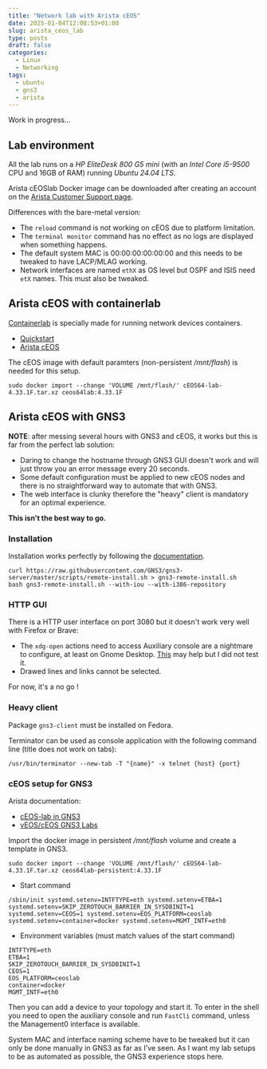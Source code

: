 ```yaml
---
title: "Network lab with Arista cEOS"
date: 2025-01-04T12:08:53+01:00
slug: arista_ceos_lab
type: posts
draft: false
categories:
  - Linux
  - Networking
tags:
  - ubuntu
  - gns3
  - arista
---
```

Work in progress...

## Lab environment
All the lab runs on a *HP EliteDesk 800 G5 mini* (with an *Intel Core i5-9500* CPU and 16GB of RAM) running *Ubuntu 24.04 LTS*.

Arista cEOSlab Docker image can be downloaded after creating an account on the [Arista Customer Support page](https://www.arista.com/en/support/customer-support).

Differences with the bare-metal version:
* The `reload` command is not working on cEOS due to platform limitation.
* The `terminal monitor` command has no effect as no logs are displayed when something happens.
* The default system MAC is 00:00:00:00:00:00 and this needs to be tweaked to have LACP/MLAG working.
* Network interfaces are named `ethX` as OS level but OSPF and ISIS need `etX` names. This must also be tweaked.

## Arista cEOS with containerlab
[Containerlab](https://containerlab.dev) is specially made for running network devices containers.
* [Quickstart](https://containerlab.dev/quickstart/)
* [Arista cEOS](https://containerlab.dev/manual/kinds/ceos/)

The cEOS image with default paramters (non-persistent */mnt/flash*) is needed for this setup.
```
sudo docker import --change 'VOLUME /mnt/flash/' cEOS64-lab-4.33.1F.tar.xz ceos64lab:4.33.1F
```


## Arista cEOS with GNS3
**NOTE**: after messing several hours with GNS3 and cEOS, it works but this is far from the perfect lab solution:
* Daring to change the hostname through GNS3 GUI doesn't work and will just throw you an error message every 20 seconds.
* Some default configuration must be applied to new cEOS nodes and there is no straightforward way to automate that with GNS3.
* The web interface is clunky therefore the "heavy" client is mandatory for an optimal experience.

**This isn't the best way to go.**

### Installation

Installation works perfectly by following the [documentation](https://docs.gns3.com/docs/getting-started/installation/remote-server).
```
curl https://raw.githubusercontent.com/GNS3/gns3-server/master/scripts/remote-install.sh > gns3-remote-install.sh
bash gns3-remote-install.sh --with-iou --with-i386-repository
```
### HTTP GUI
There is a HTTP user interface on port 3080 but it doesn't work very well with Firefox or Brave:
* The `xdg-open` actions need to access Auxiliary console are a nightmare to configure, at least on Gnome Desktop. [This](https://github.com/GNS3/gns3-webclient-pack) may help but I did not test it.
* Drawed lines and links cannot be selected. 

For now, it's a no go !

### Heavy client
Package `gns3-client` must be installed on Fedora.

Terminator can be used as console application with the following command line (title does not work on tabs):
```
/usr/bin/terminator --new-tab -T "{name}" -x telnet {host} {port}
```

### cEOS setup for GNS3
Arista documentation:

* [cEOS-lab in GNS3](https://arista.my.site.com/AristaCommunity/s/article/ceos-lab-in-gns3)
* [vEOS/cEOS GNS3 Labs](https://arista.my.site.com/AristaCommunity/s/article/veos-ceos-gns3-labs)

Import the docker image in persistent */mnt/flash* volume and create a template in GNS3.
```
sudo docker import --change 'VOLUME /mnt/flash/' cEOS64-lab-4.33.1F.tar.xz ceos64lab-persistent:4.33.1F
```

* Start command
```
/sbin/init systemd.setenv=INTFTYPE=eth systemd.setenv=ETBA=1 systemd.setenv=SKIP_ZEROTOUCH_BARRIER_IN_SYSDBINIT=1 systemd.setenv=CEOS=1 systemd.setenv=EOS_PLATFORM=ceoslab systemd.setenv=container=docker systemd.setenv=MGMT_INTF=eth0
```

* Environment variables (must match values of the start command)
```
INTFTYPE=eth
ETBA=1
SKIP_ZEROTOUCH_BARRIER_IN_SYSDBINIT=1
CEOS=1
EOS_PLATFORM=ceoslab
container=docker
MGMT_INTF=eth0
```

Then you can add a device to your topology and start it. To enter in the shell you need to open the auxiliary console and run `FastCli` command, unless the Management0 interface is available.

System MAC and interface naming scheme have to be tweaked but it can only be done manually in GNS3 as far as I've seen. As I want my lab setups to be as automated as possible, the GNS3 experience stops here.
